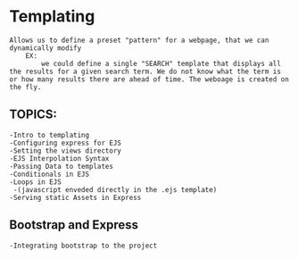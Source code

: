 # Templating
    Allows us to define a preset "pattern" for a webpage, that we can dynamically modify 
        EX:
            we could define a single "SEARCH" template that displays all the results for a given search term. We do not know what the term is or how many results there are ahead of time. The weboage is created on the fly.

## TOPICS:
    -Intro to templating
    -Configuring express for EJS
    -Setting the views directory
    -EJS Interpolation Syntax
    -Passing Data to templates
    -Conditionals in EJS
    -Loops in EJS 
     -(javascript enveded directly in the .ejs template)
    -Serving static Assets in Express

## Bootstrap and Express
    -Integrating bootstrap to the project